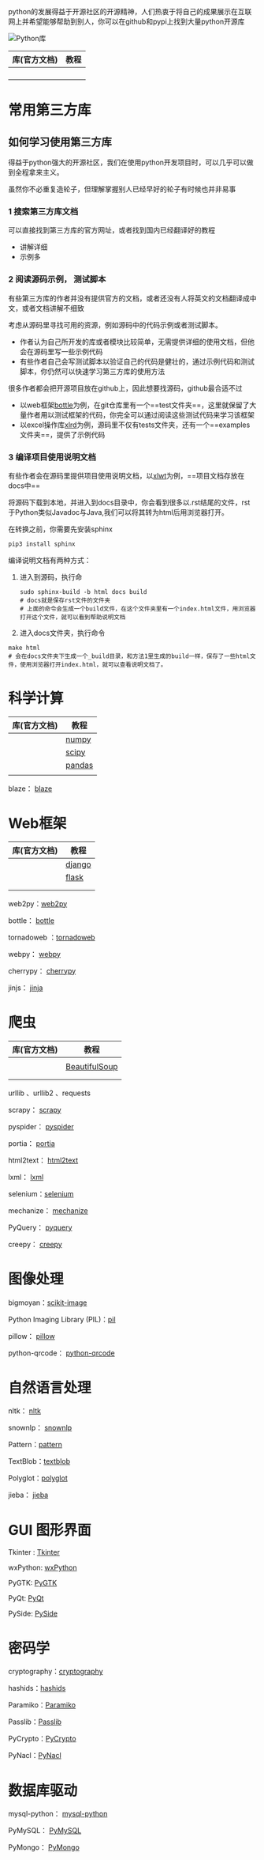 python的发展得益于开源社区的开源精神，人们热衷于将自己的成果展示在互联网上并希望能够帮助到别人，你可以在github和pypi上找到大量python开源库

![Python库](https://cdn.jsdelivr.net/gh/DaiDuncan/PicUploader/img/20210109222030.png)

| 库(官方文档) | 教程 |
| ------------ | ---- |
|              |      |
|              |      |
|              |      |
|              |      |



# 常用第三方库

## 如何学习使用第三方库

得益于python强大的开源社区，我们在使用python开发项目时，可以几乎可以做到全程拿来主义。

虽然你不必重复造轮子，但理解掌握别人已经早好的轮子有时候也并非易事

### 1 搜索第三方库文档

可以直接找到第三方库的官方网址，或者找到国内已经翻译好的教程

- 讲解详细
- 示例多



### 2 阅读源码示例， 测试脚本

有些第三方库的作者并没有提供官方的文档，或者还没有人将英文的文档翻译成中文，或者文档讲解不细致

考虑从源码里寻找可用的资源，例如源码中的代码示例或者测试脚本。

- 作者认为自己所开发的库或者模块比较简单，无需提供详细的使用文档，但他会在源码里写一些示例代码
- 有些作者自己会写测试脚本以验证自己的代码是健壮的，通过示例代码和测试脚本，你仍然可以快速学习第三方库的使用方法



很多作者都会把开源项目放在github上，因此想要找源码，github最合适不过

- 以web框架[bottle](https://github.com/bottlepy/bottle)为例，在git仓库里有一个==test文件夹==，这里就保留了大量作者用以测试框架的代码，你完全可以通过阅读这些测试代码来学习该框架
- 以excel操作库[xlrd](https://github.com/python-excel/xlrd)为例，源码里不仅有tests文件夹，还有一个==examples文件夹==，提供了示例代码





### 3 编译项目使用说明文档

有些作者会在源码里提供项目使用说明文档，以[xlwt](https://github.com/python-excel/xlwt)为例，==项目文档存放在docs中==

将源码下载到本地，并进入到docs目录中，你会看到很多以.rst结尾的文件，rst于Python类似Javadoc与Java,我们可以将其转为html后用浏览器打开。

在转换之前，你需要先安装sphinx

```python
pip3 install sphinx
```

编译说明文档有两种方式：

1. 进入到源码，执行命

   ```shell
   sudo sphinx-build -b html docs build
   # docs就是保存rst文件的文件夹
   # 上面的命令会生成一个build文件，在这个文件夹里有一个index.html文件，用浏览器打开这个文件，就可以看到帮助说明文档
   ```

2.  进入docs文件夹，执行命令

   ```shell
   make html
   # 会在docs文件夹下生成一个_build目录，和方法1里生成的build一样，保存了一些html文件，使用浏览器打开index.html，就可以查看说明文档了。
   ```



# 科学计算

| 库(官方文档) | 教程                                                         |
| ------------ | ------------------------------------------------------------ |
|              | [numpy](https://link.zhihu.com/?target=http%3A//www.numpy.org/) |
|              | [scipy](https://link.zhihu.com/?target=http%3A//www.scipy.org/) |
|              | [pandas](https://link.zhihu.com/?target=http%3A//pandas.pydata.org/) |
|              |                                                              |

blaze： [blaze](https://link.zhihu.com/?target=http%3A//blaze.readthedocs.io/en/latest/index.html)





# Web框架

| 库(官方文档) | 教程                                                         |
| ------------ | ------------------------------------------------------------ |
|              | [django](https://link.zhihu.com/?target=https%3A//www.djangoproject.com/) |
|              | [flask](https://link.zhihu.com/?target=http%3A//flask.pocoo.org/) |
|              |                                                              |
|              |                                                              |



web2py：[web2py](https://link.zhihu.com/?target=http%3A//web2py.com/)

bottle： [bottle](https://link.zhihu.com/?target=http%3A//www.bottlepy.org/docs/dev/index.html)

tornadoweb ：[tornadoweb](https://link.zhihu.com/?target=http%3A//www.tornadoweb.org/en/stable/)

webpy： [webpy](https://link.zhihu.com/?target=http%3A//webpy.org/)

cherrypy： [cherrypy](https://link.zhihu.com/?target=http%3A//www.cherrypy.org/)

jinjs： [jinja](https://link.zhihu.com/?target=http%3A//docs.jinkan.org/docs/jinja2/)





# 爬虫

| 库(官方文档) | 教程                                                         |
| ------------ | ------------------------------------------------------------ |
|              |                                                              |
|              | [BeautifulSoup](https://link.zhihu.com/?target=https%3A//www.crummy.com/software/BeautifulSoup/) |
|              |                                                              |
|              |                                                              |



urllib 、urllib2 、requests

scrapy： [scrapy](https://link.zhihu.com/?target=http%3A//scrapy.org/)

pyspider： [pyspider](https://link.zhihu.com/?target=https%3A//github.com/binux/pyspider)

portia： [portia](https://link.zhihu.com/?target=https%3A//github.com/scrapinghub/portia)

html2text： [html2text](https://link.zhihu.com/?target=https%3A//github.com/Alir3z4/html2text)



lxml： [lxml](https://link.zhihu.com/?target=http%3A//lxml.de/)

selenium：[selenium](https://link.zhihu.com/?target=http%3A//docs.seleniumhq.org/)

mechanize： [mechanize](https://link.zhihu.com/?target=https%3A//pypi.python.org/pypi/mechanize)

PyQuery： [pyquery](https://link.zhihu.com/?target=https%3A//pypi.python.org/pypi/pyquery/)

creepy： [creepy](https://link.zhihu.com/?target=https%3A//pypi.python.org/pypi/creepy)





# 图像处理

bigmoyan：[scikit-image](https://link.zhihu.com/?target=http%3A//scikit-image.org/) 

Python Imaging Library (PIL)：[pil](https://link.zhihu.com/?target=http%3A//www.pythonware.com/products/pil/)

pillow： [pillow](https://link.zhihu.com/?target=http%3A//pillow.readthedocs.io/en/latest/)

python-qrcode： [python-qrcode](https://link.zhihu.com/?target=https%3A//github.com/lincolnloop/python-qrcode)





# 自然语言处理

nltk： [nltk ](https://link.zhihu.com/?target=http%3A//www.nltk.org/)

snownlp： [snownlp](https://link.zhihu.com/?target=https%3A//github.com/isnowfy/snownlp)

Pattern：[pattern](https://link.zhihu.com/?target=https%3A//github.com/clips/pattern)

TextBlob：[textblob](https://link.zhihu.com/?target=http%3A//textblob.readthedocs.org/en/dev/)

Polyglot：[polyglot](https://link.zhihu.com/?target=https%3A//pypi.python.org/pypi/polyglot)

jieba： [jieba](https://link.zhihu.com/?target=https%3A//github.com/fxsjy/jieba)







# GUI 图形界面

Tkinter : [Tkinter](https://link.zhihu.com/?target=https%3A//wiki.python.org/moin/TkInter/)

wxPython: [wxPython](https://link.zhihu.com/?target=https%3A//www.wxpython.org/)

PyGTK: [PyGTK](https://link.zhihu.com/?target=http%3A//www.pygtk.org/)

PyQt: [PyQt](https://link.zhihu.com/?target=https%3A//sourceforge.net/projects/pyqt/)

PySide: [PySide](https://link.zhihu.com/?target=http%3A//wiki.qt.io/Category%3ALanguageBindings%3A%3APySide)





# 密码学

cryptography：[cryptography](https://link.zhihu.com/?target=https%3A//pypi.python.org/pypi/cryptography/)

hashids：[hashids](https://link.zhihu.com/?target=http%3A//www.oschina.net/p/hashids)

Paramiko：[Paramiko](https://link.zhihu.com/?target=http%3A//www.paramiko.org/)

Passlib：[Passlib](https://link.zhihu.com/?target=https%3A//pythonhosted.org/passlib/)

PyCrypto：[PyCrypto](https://link.zhihu.com/?target=https%3A//pypi.python.org/pypi/pycrypto)

PyNacl：[PyNacl](https://link.zhihu.com/?target=http%3A//pynacl.readthedocs.io/en/latest/)





# 数据库驱动

mysql-python： [mysql-python](https://link.zhihu.com/?target=https%3A//sourceforge.net/projects/mysql-python/)

PyMySQL： [PyMySQL](https://link.zhihu.com/?target=https%3A//github.com/PyMySQL/PyMySQL)

PyMongo： [PyMongo](https://link.zhihu.com/?target=https%3A//docs.mongodb.com/ecosystem/drivers/python/)


